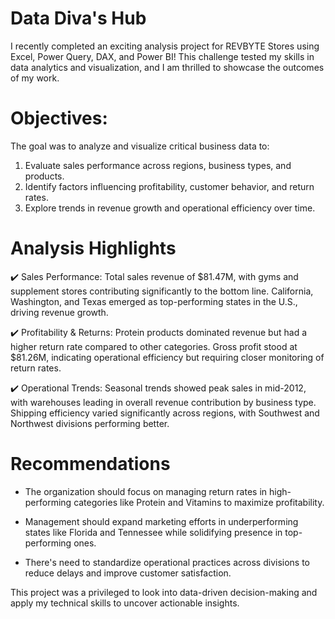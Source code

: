 # Data Diva's Hub
I recently completed an exciting analysis project for REVBYTE Stores using Excel, Power Query, DAX, and Power BI! This challenge tested my skills in data analytics and visualization, and I am thrilled to showcase the outcomes of my work.

# Objectives:
The goal was to analyze and visualize critical business data to:
1. Evaluate sales performance across regions, business types, and products.
2. Identify factors influencing profitability, customer behavior, and return rates.
3. Explore trends in revenue growth and operational efficiency over time.

# Analysis Highlights
✔️ Sales Performance:
Total sales revenue of $81.47M, with gyms and supplement stores contributing significantly to the bottom line.
California, Washington, and Texas emerged as top-performing states in the U.S., driving revenue growth.

✔️ Profitability & Returns:
Protein products dominated revenue but had a higher return rate compared to other categories.
Gross profit stood at $81.26M, indicating operational efficiency but requiring closer monitoring of return rates.

✔️ Operational Trends:
Seasonal trends showed peak sales in mid-2012, with warehouses leading in overall revenue contribution by business type.
Shipping efficiency varied significantly across regions, with Southwest and Northwest divisions performing better.

# Recommendations
- The organization should focus on managing return rates in high-performing categories like Protein and Vitamins to maximize profitability.

- Management should expand marketing efforts in underperforming states like Florida and Tennessee while solidifying presence in top-performing ones.

- There's need to standardize operational practices across divisions to reduce delays and improve customer satisfaction.

This project was a privileged to look into data-driven decision-making and apply my technical skills to uncover actionable insights.

